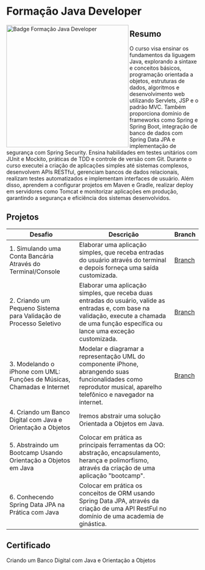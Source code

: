 # Formação Java Developer

<img align="left" height="320rem" alt="Badge Formação Java Developer" src="https://hermes.dio.me/tracks/da6041a9-80ef-409e-bd50-5e7be4dfadf6.png"/>

## Resumo
  O curso visa ensinar os fundamentos da liguagem Java, explorando a sintaxe e conceitos básicos, programação orientada a objetos, estruturas de dados, algoritmos e desenvolvimento web utilizando Servlets, JSP e o padrão MVC. Também proporciona domínio de frameworks como Spring e Spring Boot, integração de banco de dados com Spring Data JPA e implementação de segurança com Spring Security. Ensina habilidades em testes unitários com JUnit e Mockito, práticas de TDD e controle de versão com Git. Durante o curso executei a criação de aplicações simples até sistemas complexos, desenvolvem APIs RESTful, gerenciam bancos de dados relacionais, realizam testes automatizados e implementam interfaces de usuário. Além disso, aprendem a configurar projetos em Maven e Gradle, realizar deploy em servidores como Tomcat e monitorizar aplicações em produção, garantindo a segurança e eficiência dos sistemas desenvolvidos.

## Projetos

| Desafio | Descrição | Branch | 
| ------------- | ------------- | ------------- |
| 1. Simulando uma Conta Bancária Através do Terminal/Console | Elaborar uma aplicação simples, que receba entradas do usuário através do terminal e depois forneça uma saída customizada. | [Branch](https://github.com/OsmarBaia/dio-formacao-java-developer/tree/1-ContaBancaria) |
| 2. Criando um Pequeno Sistema para Validação de Processo Seletivo | Elaborar uma aplicação simples, que receba duas entradas do usuário, valide as entradas e, com base na validação, execute a chamada de uma função específica ou lance uma exceção customizada. | [Branch](https://github.com/OsmarBaia/dio-formacao-java-developer/tree/2-Contador) |
| 3. Modelando o iPhone com UML: Funções de Músicas, Chamadas e Internet | Modelar e diagramar a representação UML do componente iPhone, abrangendo suas funcionalidades como reprodutor musical, aparelho telefônico e navegador na internet. | [Branch](https://github.com/OsmarBaia/dio-formacao-java-developer/blob/3-ModelagemUML-Iphone/README.md) |
| 4. Criando um Banco Digital com Java e Orientação a Objetos | Iremos abstrair uma solução Orientada a Objetos em Java. | []() |
| 5. Abstraindo um Bootcamp Usando Orientação a Objetos em Java | Colocar em prática as principais ferramentas da OO: abstração, encapsulamento, herança e polimorfismo, através da criação de uma aplicação "bootcamp". | []() |
| 6. Conhecendo Spring Data JPA na Prática com Java | Colocar em prática os conceitos de ORM usando Spring Data JPA, através da criação de uma API RestFul no domínio de uma academia de ginástica. | []() |

## Certificado

<div align="center">



</div>
Criando um Banco Digital com Java e Orientação a Objetos
